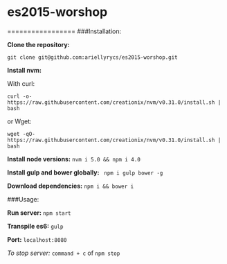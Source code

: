 # es2015-worshop

=================
###Installation:

**Clone the repository:**

```git clone git@github.com:ariellyrycs/es2015-worshop.git```

**Install nvm:** 

With curl:

    curl -o- https://raw.githubusercontent.com/creationix/nvm/v0.31.0/install.sh | bash

or Wget:

    wget -qO- https://raw.githubusercontent.com/creationix/nvm/v0.31.0/install.sh | bash
    
**Install node versions:** ```nvm i 5.0 && npm i 4.0```

**Install gulp and bower globally:** ``` npm i gulp bower -g```

**Download dependencies:** ```npm i && bower i```

###Usage:

**Run server:**
```npm start```

**Transpile es6:** ```gulp```

**Port:** ```localhost:8080```



<i>To stop server: </i> ```command + c``` of ```npm stop```
